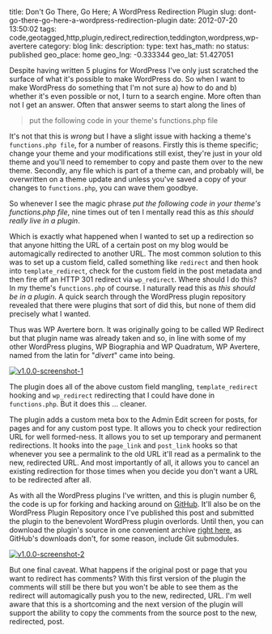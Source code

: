 title: Don't Go There, Go Here; A WordPress Redirection Plugin
slug: dont-go-there-go-here-a-wordpress-redirection-plugin
date: 2012-07-20 13:50:02
tags: code,geotagged,http,plugin,redirect,redirection,teddington,wordpress,wp-avertere
category: blog
link: 
description: 
type: text
has_math: no
status: published
geo_place: home
geo_lng: -0.333344
geo_lat: 51.427051


Despite having written 5 plugins for WordPress I've only just scratched the surface of what it's possible to make WordPress do. So when I want to make WordPress do something that I'm not sure a) how to do and b) whether it's even possible or not, I turn to a search engine. More often than not I get an answer. Often that answer seems to start along the lines of

> 
> put the following code in your theme's functions.php file
> 

<!-- TEASER_END -->

It's not that this is *wrong* but I have a slight issue with hacking a theme's `functions.php file`, for a number of reasons. Firstly this is theme specific; change your theme and your modifications still exist, they're just in your old theme and you'll need to remember to copy and paste them over to the new theme. Secondly, any file which is part of a theme can, and probably will, be overwritten on a theme update and unless you've saved a copy of your changes to `functions.php`, you can wave them goodbye.

So whenever I see the magic phrase *put the following code in your theme's functions.php file*, nine times out of ten I mentally read this as *this should really live in a plugin*.

Which is exactly what happened when I wanted to set up a redirection so that anyone hitting the URL of a certain post on my blog would be automagically redirected to another URL. The most common solution to this was to set up a custom field, called something like `redirect` and then hook into `template_redirect`, check for the custom field in the post metadata and then fire off an HTTP 301 redirect via `wp_redirect`. Where should I do this? In my theme's `functions.php` of course. I naturally read this as *this should be in a plugin*. A quick search through the WordPress plugin repository revealed that there were plugins that sort of did this, but none of them did precisely what I wanted.

Thus was WP Avertere born. It was originally going to be called WP Redirect but that plugin name was already taken and so, in line with some of my other WordPress plugins, WP Biographia and WP Quadratum, WP Avertere, named from the latin for "*divert*" came into being.

[![](/wp-content/uploads/2012/07/v1.0.0-screenshot-1.jpg "v1.0.0-screenshot-1")](/wp-content/uploads/2012/07/v1.0.0-screenshot-1.jpg "/wp-content/uploads/2012/07/v1.0.0-screenshot-1.jpg")

The plugin does all of the above custom field mangling, `template_redirect` hooking and `wp_redirect` redirecting that I could have done in `functions.php`. But it does this ... cleaner.

The plugin adds a custom meta box to the Admin Edit screen for posts, for pages and for any custom post type. It allows you to check your redirection URL for well formed-ness. It allows you to set up temporary and permanent redirections. It hooks into the `page_link` and `post_link` hooks so that whenever you see a permalink to the old URL it'll read as a permalink to the new, redirected URL. And most importantly of all, it allows you to cancel an existing redirection for those times when you decide you don't want a URL to be redirected after all.

As with all the WordPress plugins I've written, and this is plugin number 6, the code is up for forking and hacking around on [GitHub](https://github.com/vicchi/wp-avertere "https://github.com/vicchi/wp-avertere"). It'll also be on the WordPress Plugin Repository once I've published this post and submitted the plugin to the benevolent WordPress plugin overlords. Until then, you can download the plugin's source in one convenient archive [right here](/pages/codeage/wp-avertere/ "/pages/codeage/wp-avertere/"), as GitHub's downloads don't, for some reason, include Git submodules.

[![](/wp-content/uploads/2012/07/v1.0.0-screenshot-2.jpg "v1.0.0-screenshot-2")](/wp-content/uploads/2012/07/v1.0.0-screenshot-2.jpg "/wp-content/uploads/2012/07/v1.0.0-screenshot-2.jpg")

But one final caveat. What happens if the original post or page that you want to redirect has comments? With this first version of the plugin the comments will still be there but you won't be able to see them as the redirect will automagically push you to the new, redirected, URL. I'm well aware that this is a shortcoming and the next version of the plugin will support the ability to copy the comments from the source post to the new, redirected, post.

